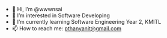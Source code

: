 - 👋 Hi, I’m @wwwnsai
- 👀 I’m interested in Software Developing
- 🌱 I’m currently learning Software Engineering Year 2, KMITL
- 📫 How to reach me: pthanyanit@gmail.com
